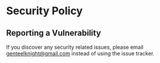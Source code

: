 # Security Policy

## Reporting a Vulnerability

If you discover any security related issues, please email genteelknight@gmail.com instead of using the issue tracker.
